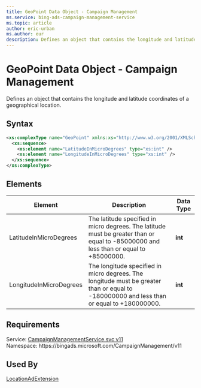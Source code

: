 ```yaml
---
title: GeoPoint Data Object - Campaign Management
ms.service: bing-ads-campaign-management-service
ms.topic: article
author: eric-urban
ms.author: eur
description: Defines an object that contains the longitude and latitude coordinates of a geographical location.
---
```

# GeoPoint Data Object - Campaign Management
Defines an object that contains the longitude and latitude coordinates of a geographical location.

## Syntax
```xml
<xs:complexType name="GeoPoint" xmlns:xs="http://www.w3.org/2001/XMLSchema">
  <xs:sequence>
    <xs:element name="LatitudeInMicroDegrees" type="xs:int" />
    <xs:element name="LongitudeInMicroDegrees" type="xs:int" />
  </xs:sequence>
</xs:complexType>
```

## <a name="elements"></a>Elements


|Element|Description|Data Type|
|-----------|---------------|-------------|
|<a name="latitudeinmicrodegrees"></a>LatitudeInMicroDegrees|The latitude specified in micro degrees. The latitude must be greater than or equal to -85000000 and less than or equal to +85000000.|**int**|
|<a name="longitudeinmicrodegrees"></a>LongitudeInMicroDegrees|The longitude specified in micro degrees. The longitude must be greater than or equal to -180000000 and less than or equal to +180000000.|**int**|

## Requirements
Service: [CampaignManagementService.svc v11](https://campaign.api.bingads.microsoft.com/Api/Advertiser/CampaignManagement/v11/CampaignManagementService.svc)  
Namespace: https\://bingads.microsoft.com/CampaignManagement/v11  

## Used By
[LocationAdExtension](locationadextension.md)  
